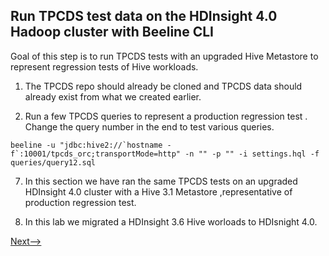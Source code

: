 
## Run TPCDS test data on the HDInsight 4.0 Hadoop cluster with Beeline CLI

Goal of this step is to run TPCDS tests with an upgraded Hive Metastore to represent  regression tests of Hive workloads. 

1. The TPCDS repo should already be cloned and TPCDS data should already exist from what we created earlier. 

2. Run a few TPCDS queries to represent a production regression test . Change the query number in the end to test various queries. 

```
beeline -u "jdbc:hive2://`hostname -f`:10001/tpcds_orc;transportMode=http" -n "" -p "" -i settings.hql -f queries/query12.sql
```

7. In this section we have ran the same TPCDS tests on an upgraded HDInsight 4.0 cluster with a Hive 3.1 Metastore  ,representative of production regression test. 

8. In this lab we migrated a HDInsight 3.6 Hive worloads to  HDIsnight 4.0. 

[Next-->](https://github.com/arnabganguly/HDInsighthivemigration/blob/master/UpgradeHiveMetastore.md) 


<!--stackedit_data:
eyJoaXN0b3J5IjpbMzIyNDE1NjY0XX0=
-->